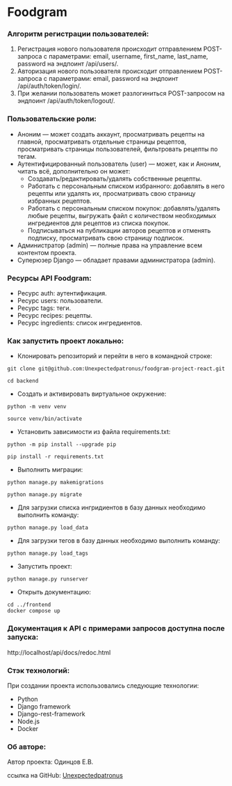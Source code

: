 # Foodgram

### Алгоритм регистрации пользователей:

1. Регистрация нового пользователя происходит отправлением POST-запроса с параметрами: email, username, first_name, last_name, password на эндпоинт /api/users/.
2. Авторизация нового пользователя происходит отправлением POST-запроса с параметрами: email, password на эндпоинт /api/auth/token/login/.
3. При желании пользователь может разлогиниться POST-запросом на эндпоинт /api/auth/token/logout/.

### Пользовательские роли:

- Аноним — может cоздать аккаунт, просматривать рецепты на главной, просматривать отдельные страницы рецептов, просматривать страницы пользователей, фильтровать рецепты по тегам.
- Аутентифицированный пользователь (user) — может, как и Аноним, читать всё, дополнительно он может:
  - Создавать/редактировать/удалять собственные рецепты.
  - Работать с персональным списком избранного: добавлять в него рецепты или удалять их, просматривать свою страницу избранных рецептов.
  - Работать с персональным списком покупок: добавлять/удалять любые рецепты, выгружать файл с количеством необходимых ингредиентов для рецептов из списка покупок.
  - Подписываться на публикации авторов рецептов и отменять подписку, просматривать свою страницу подписок.
- Администратор (admin) — полные права на управление всем контентом проекта.
- Суперюзер Django — обладает правами администратора (admin).

### Ресурсы API Foodgram:

- Ресурс auth: аутентификация.
- Ресурс users: пользователи.
- Ресурс tags: теги.
- Ресурс recipes: рецепты.
- Ресурс ingredients: список ингредиентов.


### Как запустить проект локально:

- Клонировать репозиторий и перейти в него в командной строке:

```
git clone git@github.com:Unexpectedpatronus/foodgram-project-react.git
```

```
cd backend
```

- Cоздать и активировать виртуальное окружение:

```
python -m venv venv
```

```
source venv/bin/activate
```

- Установить зависимости из файла requirements.txt:

```
python -m pip install --upgrade pip
```

```
pip install -r requirements.txt
```

- Выполнить миграции:

```
python manage.py makemigrations
```
```
python manage.py migrate
```

- Для загрузки списка ингридиентов в базу данных необходимо выполнить команду:

```
python manage.py load_data
```

- Для загрузки тегов в базу данных необходимо выполнить команду:

```
python manage.py load_tags
```

- Запустить проект:

```
python manage.py runserver
```
- Открыть документацию:
```
cd ../frontend
docker compose up
```
### Документация к API с примерами запросов доступна после запуска:
http://localhost/api/docs/redoc.html


### Стэк технологий:

При создании проекта использовались следующие технологии:
- Python
- Django framework
- Django-rest-framework
- Node.js
- Docker

### Об авторе:

Автор проекта: Одинцов Е.В.

ссылка на GitHub: [Unexpectedpatronus](https://github.com/Unexpectedpatronus)